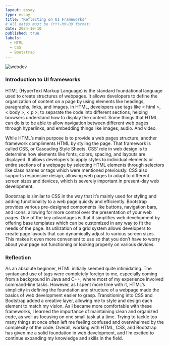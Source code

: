 ```yaml
---
layout: essay
type: essay
title: "Reflecting on UI Frameworks"
# All dates must be YYYY-MM-DD format!
date: 2024-10-10
published: true
labels:
  - HTML
  - CSS
  - Bootstrap 
---
```

![webdev](https://github.com/user-attachments/assets/e1ba4f99-480b-4c98-a3e8-df083eb8ec07)

### Introduction to UI frameworks
HTML (HyperText Markup Language) is the standard foundational language used to create structures of webpages. It allows developers to define the organization of content on a page by using elements like headings, paragraphs, links, and images. In HTML, developers use tags like < html >, < body >, < p >, to separate the code into different sections, helping browsers understand how to display the content. Some things that HTML can do is to be able to allow navigation between different web pages through hyperlinks, and embedding things like images, audio. And video. 

While HTML’s main purpose is to provide a web pages structure, another framework compliments HTML by styling the page. That framework is called CSS, or Cascading Style Sheets. CSS’ role in web design is to determine how elements like fonts, colors, spacing, and layouts are displayed. It allows developers to apply styles to individual elements or entire sections of a webpage by selecting HTML elements through selectors like class names or tags which were mentioned previously. CSS also supports responsive design, allowing web pages to adapt to different screen sizes and devices, which is severely important in present-day web development. 

Bootstrap is similar to CSS in the way that it’s mainly used for styling and adding functionality to a web page quickly and efficiently. Bootstrap provides various pre-designed components like buttons, navigation bars, and icons, allowing for more control over the presentation of your web pages. One of the key advantages is that it simplifies web development by offering base templates which can be customized in any way to fit the needs of the page. Its utilization of a grid system allows developers to create page layouts that can dynamically adjust to various screen sizes. This makes it even more convenient to use so that you don’t have to worry about your page not functioning or looking properly on various devices. 

### Reflection
As an absolute beginner, HTML initially seemed quite intimidating. The syntax and use of tags were completely foreign to me, especially coming from a background in Java and C++, where most of my experience involved command-line tasks. However, as I spent more time with it, HTML’s simplicity in defining the foundation and structure of a webpage made the basics of web development easier to grasp. Transitioning into CSS and Bootstrap added a creative layer, allowing me to style and design each element to match my vision. As I became more comfortable with these frameworks, I learned the importance of maintaining clean and organized code, as well as focusing on one small task at a time. Trying to tackle too many things at once often left me feeling confused and overwhelmed by the complexity of the code. Overall, working with HTML, CSS, and Bootstrap has given me a solid foundation in web development, and I’m excited to continue expanding my knowledge and skills in the field.

